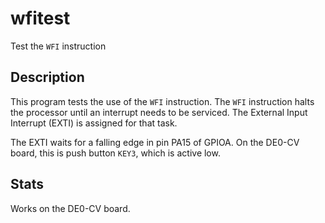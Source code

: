 # wfitest

Test the `WFI` instruction

## Description

This program tests the use of the `WFI` instruction.
The `WFI` instruction halts the processor until an
interrupt needs to be serviced. The External Input
Interrupt (EXTI) is assigned for that task.

The EXTI waits for a falling edge in pin PA15 of
GPIOA. On the DE0-CV board, this is push button
`KEY3`, which is active low.


## Stats

Works on the DE0-CV board.
